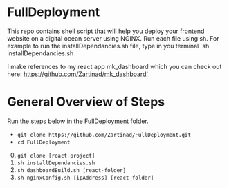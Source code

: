 # FullDeployment
This repo contains shell script that will help you deploy your frontend website on a digital ocean server using NGINX.
Run each file using sh. For example to run the installDependancies.sh file, type in you terminal `sh installDependancies.sh

I make references to my react app mk_dashboard which you can check out here: https://github.com/Zartinad/mk_dashboard`

# General Overview of Steps
Run the steps below in the FullDeployment folder.

* `git clone https://github.com/Zartinad/FullDeployment.git`
* `cd FullDeployment`


0. `git clone [react-project]`
1. `sh installDependancies.sh`
2. `sh dashboardBuild.sh [react-folder]`
3. `sh nginxConfig.sh [ipAddress] [react-folder]`
